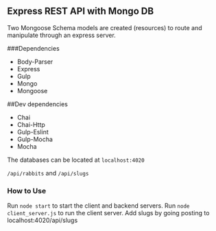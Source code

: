 
## Express REST API with Mongo DB
Two Mongoose Schema models are created (resources) to route and manipulate through an express server.

###Dependencies
   * Body-Parser
   * Express
   * Gulp
   * Mongo
   * Mongoose

##Dev dependencies
   * Chai
   * Chai-Http  
   * Gulp-Eslint
   * Gulp-Mocha
   * Mocha

The databases can be
located at ```localhost:4020```

```/api/rabbits``` and ```/api/slugs```

### How to Use
Run ```node start``` to start the client and backend servers.
Run ```node client_server.js``` to run the client server.
Add slugs by going posting to localhost:4020/api/slugs

